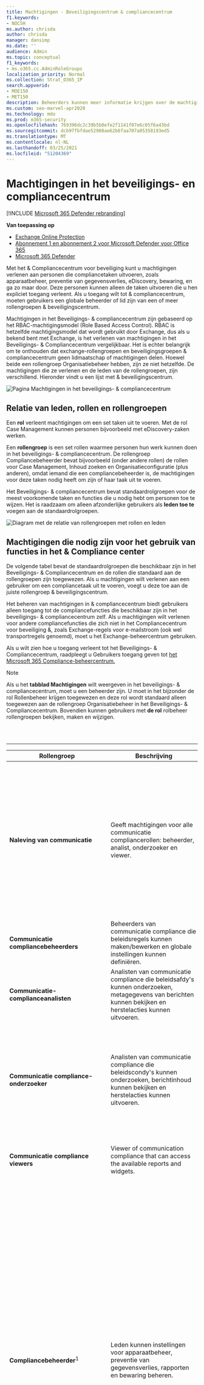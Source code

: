 ```yaml
---
title: Machtigingen - Beveiligingscentrum & compliancecentrum
f1.keywords:
- NOCSH
ms.author: chrisda
author: chrisda
manager: dansimp
ms.date: ''
audience: Admin
ms.topic: conceptual
f1_keywords:
- ms.o365.cc.AdminRoleGroups
localization_priority: Normal
ms.collection: Strat_O365_IP
search.appverid:
- MOE150
- MET150
description: Beheerders kunnen meer informatie krijgen over de machtigingen die beschikbaar zijn in het & compliancecentrum in Microsoft 365.
ms.custom: seo-marvel-apr2020
ms.technology: mdo
ms.prod: m365-security
ms.openlocfilehash: 769396dc2c39b5b0efe2f1141f07e6c05f6a43bd
ms.sourcegitcommit: dcb97fbfdae52960ae62b6faa707a05358193ed5
ms.translationtype: MT
ms.contentlocale: nl-NL
ms.lasthandoff: 03/25/2021
ms.locfileid: "51204369"
---
```

# <a name="permissions-in-the-security--compliance-center"></a>Machtigingen in het beveiligings- en compliancecentrum

[!INCLUDE [Microsoft 365 Defender rebranding](../includes/microsoft-defender-for-office.md)]

**Van toepassing op**
- [Exchange Online Protection](exchange-online-protection-overview.md)
- [Abonnement 1 en abonnement 2 voor Microsoft Defender voor Office 365](defender-for-office-365.md)
- [Microsoft 365 Defender](../defender/microsoft-365-defender.md)

Met het & Compliancecentrum voor beveiliging kunt u machtigingen verlenen aan personen die compliancetaken uitvoeren, zoals apparaatbeheer, preventie van gegevensverlies, eDiscovery, bewaring, en ga zo maar door. Deze personen kunnen alleen de taken uitvoeren die u hen expliciet toegang verleent. Als u toegang wilt tot & compliancecentrum, moeten gebruikers een globale beheerder of lid zijn van een of meer rollengroepen & beveiligingscentrum.

Machtigingen in het Beveiligings- & compliancecentrum zijn gebaseerd op het RBAC-machtigingsmodel (Role Based Access Control). RBAC is hetzelfde machtigingsmodel dat wordt gebruikt door Exchange, dus als u bekend bent met Exchange, is het verlenen van machtigingen in het Beveiligings- & Compliancecentrum vergelijkbaar. Het is echter belangrijk om te onthouden dat exchange-rollengroepen en beveiligingsgroepen & compliancecentrum geen lidmaatschap of machtigingen delen. Hoewel beide een rollengroep Organisatiebeheer hebben, zijn ze niet hetzelfde. De machtigingen die ze verlenen en de leden van de rollengroepen, zijn verschillend. Hieronder vindt u een lijst met & beveiligingscentrum.

![Pagina Machtigingen in het beveiligings- & compliancecentrum](../../media/992c20ca-e82e-497c-9c8d-6fab212deb80.png)

## <a name="relationship-of-members-roles-and-role-groups"></a>Relatie van leden, rollen en rollengroepen

Een **rol** verleent machtigingen om een set taken uit te voeren. Met de rol Case Management kunnen personen bijvoorbeeld met eDiscovery-zaken werken.

Een **rollengroep** is een set rollen waarmee personen hun werk kunnen doen in het beveiligings- & compliancecentrum. De rollengroep Compliancebeheerder bevat bijvoorbeeld (onder andere rollen) de rollen voor Case Management, Inhoud zoeken en Organisatieconfiguratie (plus anderen), omdat iemand die een compliancebeheerder is, de machtigingen voor deze taken nodig heeft om zijn of haar taak uit te voeren.

Het Beveiligings- & compliancecentrum bevat standaardrolgroepen voor de meest voorkomende taken en functies die u nodig hebt om personen toe te wijzen. Het is raadzaam om alleen afzonderlijke gebruikers als **leden toe te** voegen aan de standaardrolgroepen.

![Diagram met de relatie van rollengroepen met rollen en leden](../../media/2a16d200-968c-4755-98ec-f1862d58cb8b.png)

## <a name="permissions-needed-to-use-features-in-the-security--compliance-center"></a>Machtigingen die nodig zijn voor het gebruik van functies in het & Compliance center

De volgende tabel bevat de standaardrolgroepen die beschikbaar zijn in het Beveiligings- & Compliancecentrum en de rollen die standaard aan de rollengroepen zijn toegewezen. Als u machtigingen wilt verlenen aan een gebruiker om een compliancetaak uit te voeren, voegt u deze toe aan de juiste rollengroep & beveiligingscentrum.

Het beheren van machtigingen in & compliancecentrum biedt gebruikers alleen toegang tot de compliancefuncties die beschikbaar zijn in het beveiligings- & compliancecentrum zelf. Als u machtigingen wilt verlenen voor andere compliancefuncties die zich niet in het Compliancecentrum voor beveiliging &, zoals Exchange-regels voor e-mailstroom (ook wel transportregels genoemd), moet u het Exchange-beheercentrum gebruiken.

Als u wilt zien hoe u toegang verleent tot het Beveiligings- & Compliancecentrum, raadpleegt u Gebruikers toegang geven tot [het Microsoft 365 Compliance-beheercentrum.](grant-access-to-the-security-and-compliance-center.md)

> [!NOTE]
> Als u het **tabblad Machtigingen** wilt weergeven in het beveiligings- & compliancecentrum, moet u een beheerder zijn. U moet in het bijzonder  de rol Rollenbeheer krijgen toegewezen en  deze rol wordt standaard alleen toegewezen aan de rollengroep Organisatiebeheer in het Beveiligings- & Compliancecentrum. Bovendien kunnen gebruikers met **de rol** rolbeheer rollengroepen bekijken, maken en wijzigen.

<br><br>

****

|Rollengroep|Beschrijving|Standaardrollen toegewezen|
|---|---|---|
|**Naleving van communicatie**|Geeft machtigingen voor alle communicatie compliancerollen: beheerder, analist, onderzoeker en viewer.|Case Management <p> Communicatie compliancebeheerder <p> Communicatie compliance-analyse <p> Communicatie compliance case management <p> Communicatie compliance-onderzoek <p> Viewer voor communicatie compliance <p> Feedbackprovider voor gegevensclassificatie <p> View-Only Case|
|**Communicatie compliancebeheerders**|Beheerders van communicatie compliance die beleidsregels kunnen maken/bewerken en globale instellingen kunnen definiëren.|Communicatie compliancebeheerder <p> Communicatie compliance case management|
|**Communicatie-complianceanalisten**|Analisten van communicatie compliance die beleidsafdy's kunnen onderzoeken, metagegevens van berichten kunnen bekijken en herstelacties kunnen uitvoeren.|Communicatie compliance-analyse <p> Communicatie compliance case management|
|**Communicatie compliance-onderzoeker**|Analisten van communicatie compliance die beleidscondy's kunnen onderzoeken, berichtinhoud kunnen bekijken en herstelacties kunnen uitvoeren.|Case Management <p> Communicatie compliance-analyse <p> Communicatie compliance case management <p> Communicatie compliance-onderzoek <p> Feedbackprovider voor gegevensclassificatie <p> View-Only Case|
|**Communicatie compliance viewers**|Viewer of communication compliance that can access the available reports and widgets.|Communicatie compliance case management <p> Viewer voor communicatie compliance|
|**Compliancebeheerder**<sup>1</sup>|Leden kunnen instellingen voor apparaatbeheer, preventie van gegevensverlies, rapporten en bewaring beheren.|Case Management <p> Compliancebeheerder <p> Compliancezoekactie <p> Feedbackprovider voor gegevensclassificatie <p> Feedbackrecensor voor gegevensclassificatie <p> Apparaatbeheer <p> Disposition Management <p> DLP-compliancebeheer <p> Wacht houden <p> IB Compliance Management <p> Waarschuwingen beheren <p> Organisatieconfiguratie <p> RecordManagement <p> Bewaarbeheer <p> View-Only auditlogboeken <p> View-Only Case <p> View-Only Apparaatbeheer <p> View-Only DLP Compliance Management <p> View-Only IB Compliance Management <p> View-Only Waarschuwingen beheren <p> View-Only Geadresseerden <p> View-Only recordbeheer <p> View-Only Bewaarbeheer|
|**Compliancegegevensbeheerder**|Leden kunnen instellingen voor apparaatbeheer, gegevensbescherming, preventie van gegevensverlies, rapporten en bewaring beheren.|Compliancebeheerder <p> Compliancezoekactie <p> Apparaatbeheer <p> DLP-compliancebeheer <p> Disposition Management <p> IB Compliance Management <p> Waarschuwingen beheren <p> Organisatieconfiguratie <p> RecordManagement <p> Bewaarbeheer <p> Gevoeligheidslabelbeheerder <p> View-Only auditlogboeken <p> View-Only Apparaatbeheer <p> View-Only DLP Compliance Management <p> View-Only IB Compliance Management <p> View-Only Waarschuwingen beheren <p> View-Only Geadresseerden <p> View-Only recordbeheer <p> View-Only Bewaarbeheer|
|**Beheerders van compliancebeheer**|Het maken en wijzigen van sjabloon beheren.|Beheer van compliancebeheer <p> Compliance manager-evaluatie <p> Bijdrage compliancebeheer <p> Lezer compliancebeheer|
|**Compliance manager-beoordelaars**|Maak evaluaties, implementeert verbeteracties en werk de teststatus bij voor verbeteracties.|Compliance manager-evaluatie <p> Bijdrage compliancebeheer <p> Lezer compliancebeheer|
|**Inzenders van Compliance Manager**|Maak evaluaties en voer werk uit om verbeteracties te implementeren.|Bijdrage compliancebeheer <p> Lezer compliancebeheer|
|**Lezers van Compliance Manager**|Alle inhoud van Compliance Manager weergeven, behalve beheerdersfuncties.|Lezer compliancebeheer|
|**Inhoudsverkenner Inhoudsviewer**|Bekijk de inhoudsbestanden in Inhoudsverkenner.|Inhoudsviewer voor gegevensclassificatie|
|**Inhoudsverkenner-lijstviewer**|Alle items in Inhoudsverkenner alleen weergeven in lijstindeling.|Gegevensclassificatielijstviewer|
|**eDiscovery Manager**|Leden kunnen zoekopdrachten uitvoeren en postvakken, SharePoint Online-sites en OneDrive voor Bedrijven-locaties plaatsen. Leden kunnen ook eDiscovery-zaken maken en beheren, leden aan een zaak toevoegen en verwijderen, inhoudszoekingen maken en bewerken die zijn gekoppeld aan een zaak en toegang krijgen tot casegegevens in Advanced eDiscovery. <p> Een eDiscovery-beheerder is lid van de rollengroep eDiscovery Manager die extra machtigingen heeft gekregen. Naast de taken die een eDiscovery Manager kan uitvoeren, kan een eDiscovery-beheerder het volgende doen:<ul><li>Bekijk alle eDiscovery-zaken in de organisatie.</li><li>Beheer een eDiscovery-zaak nadat ze zichzelf hebben toevoegen als lid van de zaak.</li></ul> <p> Het primaire verschil tussen een eDiscovery Manager en een eDiscovery-beheerder is dat een eDiscovery-beheerder toegang heeft tot alle zaken die worden vermeld op de **pagina eDiscovery-zaken** in het beveiligings- & compliancecentrum. Een eDiscovery-manager heeft alleen toegang tot de zaken waar hij of zij lid van is. Zie eDiscovery-machtigingen toewijzen in het beveiligings- & compliancecentrum voor meer informatie over het maken van een gebruiker [als eDiscovery-beheerder.](../../compliance/assign-ediscovery-permissions.md)|Case Management <p> Communicatie <p> Compliancezoekactie <p> Bewaarder <p> Exporteren <p> Wacht houden <p> Voorbeeld <p> Controle <p> RMS Decrypt|
|**Algemene lezer**|Leden hebben alleen-lezen toegang tot rapporten, waarschuwingen en kunnen alle configuraties en instellingen zien.<p> Het primaire verschil tussen globale lezer en beveiligingslezer is dat een globale lezer toegang heeft tot **configuratie en instellingen.**|Beveiligingslezer <p> Gevoeligheidslabellezer <p> Servicecontroleweergave <p> View-Only auditlogboeken <p> View-Only Apparaatbeheer <p> View-Only DLP Compliance Management <p> View-Only IB Compliance Management <p> View-Only Waarschuwingen beheren <p> View-Only Geadresseerden <p> View-Only recordbeheer <p> View-Only Bewaarbeheer|
|**Insider Risk Management**|Gebruik deze rollengroep om insiderrisicobeheer voor uw organisatie in één groep te beheren. Door alle gebruikersaccounts toe te voegen voor aangewezen beheerders, analisten en onderzoeker, kunt u machtigingen voor insiderrisicobeheer configureren in één groep. Deze rollengroep bevat alle machtigingsrollen voor insiderrisicobeheer. Dit is de eenvoudigste manier om snel aan de slag te gaan met insider risk management en is een goede manier voor organisaties die geen afzonderlijke machtigingen nodig hebben die zijn gedefinieerd voor afzonderlijke groepen gebruikers.|Case Management <p> Insider Risk Management Admin <p> Insider-risicobeheeranalyse <p> Insider Risk Management Investigation <p> View-Only Case|
|**Insider-beheerders van risicobeheer**|Gebruik deze rollengroep om in eerste instantie insiderrisicobeheer te configureren en later om beheerders van insiderrisico's te scheiden in een gedefinieerde groep. Gebruikers in deze rollengroep kunnen beleidsregels voor insiderrisicobeheer, globale instellingen en rollengroeptoewijzingen maken, lezen, bijwerken en verwijderen.|Case Management <p> Insider Risk Management Admin <p> View-Only Case|
|**Analist intern risicobeheer**|Gebruik deze groep om machtigingen toe te wijzen aan gebruikers die fungeren als insiderrisicocaseanalisten. Gebruikers in deze rollengroep hebben toegang tot alle insider-risicobeheerwaarschuwingen, -gevallen- en kennisgevingssjablonen. Ze hebben geen toegang tot inhoudsverkenner voor insiderrisico's.|Case Management <p> Insider-risicobeheeranalyse <p> View-Only Case|
|**Insider Risk Management Auditors**|Auditors of insider risk management that can view the audit logs of actions performed by Analysts, Investigators and Administrators.|Insider Risk Management Audit|
|**Onderzoeker intern risicobeheer**|Gebruik deze groep om machtigingen toe te wijzen aan gebruikers die fungeren als insider-risicogegevensonderzoekers. Gebruikers in deze rollengroep hebben toegang tot alle waarschuwingen voor insiderrisicobeheer, cases, kennisgevingssjablonen en de Inhoudsverkenner voor alle gevallen.|Case Management <p> Insider Risk Management Investigation <p> View-Only Case|
|**IRM-medewerkers**|Deze rollengroep is zichtbaar, maar wordt alleen gebruikt door achtergrondservices.|Permanente bijdrage voor Insider Risk Management <p> Tijdelijke bijdrage voor Insider Risk Management|
|**MailFlow-beheerder**|Leden kunnen e-mailstroominzichten en -rapporten in het beveiligings- & bekijken. Globale beheerders kunnen gewone gebruikers aan deze groep toevoegen, maar als de gebruiker geen lid is van de Exchange-beheergroep, heeft de gebruiker geen toegang tot exchange-beheertaken.|View-Only Geadresseerden|
|**Organisatiebeheer**<sup>1</sup>|Leden kunnen machtigingen voor toegang tot functies in het Beveiligings- & Compliancecentrum beheren en ook instellingen beheren voor apparaatbeheer, preventie van gegevensverlies, rapporten en bewaring. <p> Gebruikers die geen globale beheerders zijn, moeten Exchange-beheerders zijn om te zien en actie te ondernemen op apparaten die worden beheerd door Basismobiliteit en Beveiliging voor Microsoft 365 (voorheen bekend als Mobile Device Management of MDM). <p> Globale beheerders worden automatisch toegevoegd als leden van deze rollengroep.|Auditlogboeken <p> Case Management <p> Compliancebeheerder <p> Compliancezoekactie <p> Apparaatbeheer <p> DLP-compliancebeheer <p> Wacht houden <p> IB Compliance Management <p> Waarschuwingen beheren <p> Organisatieconfiguratie <p> Quarantaine <p> RecordManagement <p> Bewaarbeheer <p> Rollenbeheer <p> Zoeken en zuiveren <p> Beveiligingsbeheerder <p> Beveiligingslezer <p> Gevoeligheidslabelbeheerder <p> Gevoeligheidslabellezer <p> Servicecontroleweergave <p> Inzender taggen <p> Tag Manager <p> Taglezer <p> View-Only auditlogboeken <p> View-Only Apparaatbeheer <p> View-Only DLP Compliance Management <p> View-Only IB Compliance Management <p> View-Only Case <p> View-Only Waarschuwingen beheren <p> View-Only Geadresseerden <p> View-Only recordbeheer <p> View-Only Bewaarbeheer|
|**Quarantainebeheerder**|Leden hebben toegang tot alle quarantaineacties. Zie Berichten en bestanden in quarantaine beheren als [beheerder in EOP](manage-quarantined-messages-and-files.md) voor meer informatie.|Quarantaine|
|**Recordbeheer**|Leden kunnen alle aspecten van recordbeheer configureren, inclusief bewaarlabels en dispositiebeoordelingen.|Disposition Management <p> RecordManagement <p> Bewaarbeheer|
|**Revisor**|Leden hebben toegang tot revisiesets in [Geavanceerde eDiscovery-zaken.](../../compliance/overview-ediscovery-20.md) Leden van deze rollengroep kunnen de lijst met zaken bekijken en openen op de **pagina eDiscovery > Advanced** in het Microsoft 365-compliancecentrum waar ze lid van zijn. Nadat de gebruiker toegang heeft tot een advanced eDiscovery-zaak, kunnen ze Sets **controleren** selecteren om toegang te krijgen tot casegegevens. Met deze rol kan de gebruiker geen voorbeeld bekijken van de resultaten van een verzamelingszoekactie die is gekoppeld aan de zaak of andere zoek- of casebeheertaken uitvoeren. Leden van deze rollengroep hebben alleen toegang tot de gegevens in een revisieset.|Controle|
|**Beveiligingsbeheerder**|Leden hebben toegang tot een aantal beveiligingsfuncties van identity protection center, Privileged Identity Management, Monitor Microsoft 365 Service Health, and Security & Compliance Center. <p> Deze rollengroep lijkt standaard geen leden te hebben. De rol Beveiligingsbeheerder van Azure Active Directory is echter toegewezen aan deze rollengroep. Daarom neemt deze rollengroep de mogelijkheden en het lidmaatschap van de rol beveiligingsbeheerder over van Azure Active Directory. <p> Als u machtigingen centraal wilt beheren, voegt u groepsleden toe en verwijdert u deze in het Azure Active Directory-beheercentrum. Zie Beheerdersrolmachtigingen in Azure Active Directory voor [meer informatie.](/azure/active-directory/users-groups-roles/directory-assign-admin-roles) Als u deze rollengroep bewerkt in het Beveiligings- & Compliancecentrum (lidmaatschap of rollen), zijn deze wijzigingen alleen van toepassing op het Beveiligings- & Compliancecentrum en niet op andere services. <p> Deze rollengroep bevat alle alleen-lezen machtigingen van de rol beveiligingslezer, plus een aantal extra beheerdersmachtigingen voor dezelfde services: Azure Information Protection, Identity Protection Center, Privileged Identity Management, Monitor Microsoft 365 Service Health, and Security & Compliance Center.|Auditlogboeken <p> Apparaatbeheer <p> DLP-compliancebeheer <p> IB Compliance Management <p> Waarschuwingen beheren <p> Quarantaine <p> Beveiligingsbeheerder <p> Gevoeligheidslabelbeheerder <p> Inzender taggen <p> Tag Manager <p> Taglezer <p> View-Only auditlogboeken <p> View-Only Apparaatbeheer <p> View-Only DLP Compliance Management <p> View-Only IB Compliance Management <p> View-Only Waarschuwingen beheren|
|**Beveiligingsoperator**|Leden kunnen beveiligingswaarschuwingen beheren en ook rapporten en instellingen van beveiligingsfuncties bekijken.|Compliancezoekactie <p> Waarschuwingen beheren <p> Beveiligingslezer <p> Inzender taggen <p> Taglezer <p> View-Only auditlogboeken <p> View-Only Apparaatbeheer <p> View-Only DLP Compliance Management <p> View-Only IB Compliance Management <p> View-Only Waarschuwingen beheren|
|**Beveiligingslezer**|Leden hebben alleen-lezen toegang tot een aantal beveiligingsfuncties van identity protection center, Privileged Identity Management, Monitor Microsoft 365 Service Health, and Security & Compliance Center. <p> Deze rollengroep lijkt standaard geen leden te hebben. De rol Beveiligingslezer van Azure Active Directory is echter toegewezen aan deze rollengroep. Daarom neemt deze rollengroep de mogelijkheden en het lidmaatschap van de beveiligingslezerrol over van Azure Active Directory. <p> Als u machtigingen centraal wilt beheren, voegt u groepsleden toe en verwijdert u deze in het Azure Active Directory-beheercentrum. Zie Beheerdersrolmachtigingen in Azure Active Directory voor [meer informatie.](/azure/active-directory/users-groups-roles/directory-assign-admin-roles) Als u deze rollengroep bewerkt in het Beveiligings- & Compliancecentrum (lidmaatschap of rollen), zijn deze wijzigingen alleen van toepassing op het Beveiligings- & Compliancecentrum en niet op andere services.|Beveiligingslezer <p> Gevoeligheidslabellezer <p> Taglezer <p> View-Only Apparaatbeheer <p> View-Only DLP Compliance Management <p> View-Only IB Compliance Management <p> View-Only Waarschuwingen beheren|
|**Service Assurance-gebruiker**|Leden hebben toegang tot de sectie Servicecontrole in het beveiligings- & Compliancecentrum. Servicecontrole biedt rapporten en documenten waarin de beveiligingspraktijken van Microsoft worden beschreven voor klantgegevens die zijn opgeslagen in Microsoft 365. Het bevat ook onafhankelijke auditrapporten van derden op Microsoft 365. Zie Servicecontrole [in het Beveiligings- & compliancecentrum voor meer informatie.](../../compliance/service-assurance.md)|Servicecontroleweergave|
|**Controle van toezicht**|Leden kunnen het beleid maken en beheren waarmee wordt bepaald welke communicatie in een organisatie moet worden beoordeeld. Zie Communicatie compliancebeleid [configureren voor uw organisatie voor meer informatie.](../../compliance/communication-compliance-configure.md)|Controlebeheerder|
|

> [!NOTE]
> <sup>1</sup> Met deze rollengroep worden leden niet de machtigingen toegewezen die nodig zijn om het auditlogboek te doorzoeken of om rapporten te gebruiken die Exchange-gegevens kunnen bevatten, zoals de DLP- of Defender voor Office 365-rapporten. Als u in het auditlogboek wilt zoeken of alle rapporten wilt weergeven, moet aan een gebruiker machtigingen zijn toegewezen in Exchange Online. Dit komt omdat de onderliggende cmdlet die wordt gebruikt om het auditlogboek te doorzoeken een Exchange Online-cmdlet is. Globale beheerders kunnen zoeken in het auditlogboek en alle rapporten weergeven omdat ze automatisch worden toegevoegd als leden van de rollengroep Organisatiebeheer in Exchange Online. Zie Het auditlogboek doorzoeken in het beveiligings- & [compliancecentrum voor meer informatie.](../../compliance/search-the-audit-log-in-security-and-compliance.md)

## <a name="roles-in-the-security--compliance-center"></a>Rollen in het beveiligings- & compliancecentrum

De volgende tabel bevat de beschikbare rollen en de rollengroepen aan welke rollen ze standaard zijn toegewezen.

De volgende rollen zijn standaard niet toegewezen aan de rollengroep Organisatiebeheer:

- Attack Simulator Admin
- Auteur van Attack Simulator Payload
- Communicatie
- Communicatie compliancebeheerder
- Communicatie compliance-analyse
- Communicatie compliance case management
- Communicatie compliance-onderzoek
- Viewer voor communicatie compliance
- Beheer van compliancebeheer
- Compliance manager-evaluatie
- Bijdrage compliancebeheer
- Lezer compliancebeheer
- Bewaarder
- Inhoudsviewer voor gegevensclassificatie
- Feedbackprovider voor gegevensclassificatie
- Feedbackrecensor voor gegevensclassificatie
- Gegevensclassificatielijstviewer
- Disposition Management
- Exporteren
- Insider Risk Management Admin
- Insider-risicobeheeranalyse
- Insider Risk Management Audit
- Insider Risk Management Investigation
- Permanente bijdrage voor Insider Risk Management
- Tijdelijke bijdrage voor Insider Risk Management
- Voorbeeld
- Controle
- RMS Decrypt
- Controlebeheerder

<br><br>

****

|Rol|Beschrijving|Standaardtoewijzingen voor rollengroep|
|---|---|---|
|**Attack Simulator Admin**|Wordt gebruikt om alle aspecten van aanvalssimulatiecampagnes te maken en te beheren.||
|**Auteur van Attack Simulator Payload**|Wordt gebruikt voor het maken en beheren van aanvalsladingen die kunnen worden geïmplementeerd door de beheerder van de aanvalssimulator.||
|**Auditlogboeken**|Schakel auditing voor de organisatie in en configureer deze, bekijk de controlerapporten van de organisatie en exporteert deze rapporten naar een bestand.|Organisatiebeheer <p> Beveiligingsbeheerder|
|**Case Management**|Maak, bewerk, verwijder en beheer de toegang tot eDiscovery-zaken.|Communicatiecompliance <p> Communicatie compliance-onderzoeker <p> Compliancebeheerder <p>eDiscovery Manager <p> Intern risicobeheer <p> Insider-beheerders van risicobeheer <p> Analist intern risicobeheer <p> Onderzoeker intern risicobeheer <p> Organisatiebeheer|
|**Communicatie**|Beheer alle communicatie met de beheerders die zijn geïdentificeerd in een advanced eDiscovery-zaak.  Maak wachtmeldingen, houd herinneringen vast en escaleert naar beheer. Houd bewaarheidsbevestiging bij van wachtbevestigingen en beheer de toegang tot de bewaarportal die door elke bewaarder in een zaak wordt gebruikt om de communicatie bij te houden voor de gevallen waarin ze zijn geïdentificeerd als een bewaarder.|eDiscovery Manager|
|**Communicatie compliancebeheerder**|Wordt gebruikt voor het beheren van beleidsregels in de functie Communicatie compliance.|Communicatiecompliance <p> Communicatie compliancebeheerders|
|**Communicatie compliance-analyse**|Wordt gebruikt voor het uitvoeren van onderzoek, het herstellen van de berichtovertredingen in de functie Communicatie compliance. Kan alleen metagegevens van berichten weergeven.|Communicatiecompliance <p> Communicatie-complianceanalisten <p> Communicatie compliance-onderzoeker|
|**Communicatie compliance case management**|Wordt gebruikt om toegang te krijgen tot communicatie compliance-zaken.|Communicatiecompliance <p> Communicatie compliancebeheerders <p> Communicatie-complianceanalisten <p> Communicatie compliance-onderzoeker <p> Communicatie compliance viewers|
|**Communicatie compliance-onderzoek**|Wordt gebruikt voor het uitvoeren van onderzoek, herstel en het controleren van berichtovertredingen in de functie Communicatie compliance. Kan metagegevens en berichten van berichten weergeven.|Communicatiecompliance <p> Communicatie compliance-onderzoeker|
|**Viewer voor communicatie compliance**|Wordt gebruikt voor toegang tot rapporten en widgets in de functie Communicatie compliance.|Communicatiecompliance <p> Communicatie compliance viewers|
|**Compliancebeheerder**|Instellingen en rapporten voor compliancefuncties weergeven en bewerken.|Compliancebeheerder <p> Compliancegegevensbeheerder <p> Organisatiebeheer|
|**Beheer van compliancebeheer**|Het maken en wijzigen van sjabloon beheren.|Beheerders van compliancebeheer|
|**Compliance manager-evaluatie**|Maak evaluaties, implementeert verbeteracties en werk de teststatus bij voor verbeteracties.|Beheerders van compliancebeheer <p> Compliance manager-beoordelaars|
|**Bijdrage compliancebeheer**|Maak evaluaties en voer werk uit om verbeteracties te implementeren.|Beheerders van compliancebeheer <p> Compliance manager-beoordelaars <p> Inzenders van Compliance Manager|
|**Lezer compliancebeheer**|Alle inhoud van Compliance Manager weergeven, behalve beheerdersfuncties.|Beheerders van compliancebeheer <p> Compliance manager-beoordelaars <p> Inzenders van Compliance Manager <p> Lezers van Compliance Manager|
|**Compliancezoekactie**|Voer zoekopdrachten uit in postvakken en krijg een schatting van de resultaten.|Compliancebeheerder <p> Compliancegegevensbeheerder <p>eDiscovery Manager <p> Organisatiebeheer <p> Beveiligingsoperator|
|**Bewaarder**|Identificeer en beheer beheerders voor Geavanceerde eDiscovery-zaken en gebruik de gegevens uit Azure Active Directory en andere bronnen om gegevensbronnen te vinden die zijn gekoppeld aan beheerders. Koppel andere gegevensbronnen, zoals postvakken, SharePoint-sites en Teams, aan bewaarders in een zaak.  Plaats een juridische greep op de gegevensbronnen die zijn gekoppeld aan bewaarders om inhoud in de context van een zaak te behouden.|eDiscovery Manager|
|**Inhoudsviewer voor gegevensclassificatie**|Weergave in-place weergave van bestanden in Inhoudsverkenner.|Inhoudsverkenner Inhoudsviewer|
|**Feedbackprovider voor gegevensclassificatie**|Hiermee kunt u feedback geven aan classificaties in inhoudsverkenner.|Communicatiecompliance <p> Communicatie compliance-onderzoeker <p> Compliancebeheerder|
|**Feedbackrecensor voor gegevensclassificatie**|Hiermee kunt u feedback van classificaties in feedbackverkenner bekijken.|Compliancebeheerder|
|**Gegevensclassificatielijstviewer**|Bekijk de lijst met bestanden in inhoudsverkenner.|Inhoudsverkenner-lijstviewer|
|**Apparaatbeheer**|Instellingen en rapporten voor apparaatbeheerfuncties weergeven en bewerken.|Compliancebeheerder <p> Compliancegegevensbeheerder <p> Organisatiebeheer <p> Beveiligingsbeheerder|
|**Disposition Management**|Beheermachtigingen voor het openen van Handmatige beschikking in het & Compliancecentrum.|Compliancebeheerder <p> Compliancegegevensbeheerder <p> Recordbeheer|
|**DLP-compliancebeheer**|Instellingen en rapporten voor DLP-beleid (Data Loss Prevention) weergeven en bewerken.|Compliancebeheerder <p> Compliancegegevensbeheerder <p> Organisatiebeheer <p> Beveiligingsbeheerder|
|**Exporteren**|Postvak en site-inhoud exporteren die wordt geretourneerd uit zoekopdrachten.|eDiscovery Manager|
|**Wacht houden**|Plaats inhoud in postvakken, sites en openbare mappen in de wacht. Wanneer u in de wacht staat, wordt een kopie van de inhoud op een veilige locatie opgeslagen. Inhoudseigenaren kunnen de oorspronkelijke inhoud nog steeds wijzigen of verwijderen.|Compliancebeheerder <p>eDiscovery Manager <p> Organisatiebeheer|
|**IB Compliance Management**|Beleidsregels voor informatiebarrière weergeven, maken, verwijderen, wijzigen en testen.|Compliancebeheerder <p> Compliancegegevensbeheerder <p> Organisatiebeheer <p> Beveiligingsbeheerder|
|**Insider Risk Management Admin**|Toegang tot insiderrisicobeheer maken, bewerken, verwijderen en beheren.|Intern risicobeheer <p> Insider-beheerders van risicobeheer|
|**Insider-risicobeheeranalyse**|Toegang tot alle insider risk management alerts, cases en notices templates.|Intern risicobeheer <p> Analist intern risicobeheer|
|**Insider Risk Management Audit**|Toestaan dat auditpaden voor Insider Risk worden bekeken.|Insider Risk Management Auditors|
|**Insider Risk Management Investigation**|Toegang tot alle waarschuwingen voor insider-risicobeheer, cases, kennisgevingssjablonen en de Inhoudsverkenner voor alle gevallen.|Intern risicobeheer <p> Onderzoeker intern risicobeheer|
|**Permanente bijdrage voor Insider Risk Management**|Deze rollengroep is zichtbaar, maar wordt alleen gebruikt door achtergrondservices.|IRM-medewerkers|
|**Tijdelijke bijdrage voor Insider Risk Management**|Deze rollengroep is zichtbaar, maar wordt alleen gebruikt door achtergrondservices.|IRM-medewerkers|
|**Waarschuwingen beheren**|Instellingen en rapporten voor waarschuwingen weergeven en bewerken.|Compliancebeheerder <p> Compliancegegevensbeheerder <p> Organisatiebeheer <p> Beveiligingsbeheerder <p> Beveiligingsoperator|
|**Organisatieconfiguratie**|Controlerapporten uitvoeren, weergeven en exporteren en compliancebeleid beheren voor DLP, apparaten en bewaring.|Compliancebeheerder <p> Compliancegegevensbeheerder <p> Organisatiebeheer|
|**Voorbeeld**|Bekijk een lijst met items die worden geretourneerd uit inhoudszoekingen en open elk item uit de lijst om de inhoud ervan weer te geven.|eDiscovery Manager|
|**Quarantaine**|Hiermee kunt u in quarantaine geplaatste e-mail weergeven en vrijgeven.|Quarantainebeheerder <p> Beveiligingsbeheerder <p> Organisatiebeheer|
|**RecordManagement**|Bekijk en bewerk de configuratie van de functie voor recordbeheer.|Compliancebeheerder <p> Compliancegegevensbeheerder <p> Organisatiebeheer <p> Recordbeheer|
|**Bewaarbeheer**|Bewaarbeleid, bewaarlabels en bewaarlabelbeleid beheren.|Compliancebeheerder <p> Compliancegegevensbeheerder <p> Organisatiebeheer <p> Recordbeheer|
|**Controle**|Met deze rol hebben gebruikers toegang tot revisiesets in geavanceerde eDiscovery-gevallen. Gebruikers aan wie deze rol is toegewezen, kunnen de lijst met zaken zien en openen op de **pagina eDiscovery > Advanced** in het Microsoft 365-compliancecentrum waar ze lid van zijn. Nadat de gebruiker toegang heeft tot een advanced eDiscovery-zaak, kunnen ze Sets **controleren** selecteren om toegang te krijgen tot casegegevens. Met deze rol kan de gebruiker geen voorbeeld bekijken van de resultaten van een verzamelingszoekactie die is gekoppeld aan de zaak of andere zoek- of casebeheertaken uitvoeren. Gebruikers met deze rol hebben alleen toegang tot de gegevens in een revisieset.|eDiscovery Manager <p> Revisor|
|**RMS Decrypt**|Ontsleutel RMS-beveiligde inhoud bij het exporteren van zoekresultaten.|eDiscovery Manager|
|**Rollenbeheer**|Beheer het lidmaatschap van rollengroepen en maak of verwijder aangepaste rollengroepen.|Organisatiebeheer|
|**Zoeken en zuiveren**|Hiermee kunnen personen gegevens bulksgewijs verwijderen die voldoen aan de criteria van een inhoudszoekactie.|Organisatiebeheer|
|**Beveiligingsbeheerder**|Bekijk en bewerk de configuratie en rapporten voor beveiligingsfuncties.|Organisatiebeheer <p> Beveiligingsbeheerder|
|**Beveiligingslezer**|Bekijk de configuratie en rapporten voor beveiligingsfuncties.|Algemene lezer <p> Organisatiebeheer <p> Beveiligingsoperator <p> Beveiligingslezer|
|**Gevoeligheidslabelbeheerder**|Gevoeligheidslabels weergeven, maken, wijzigen en verwijderen.|Compliancegegevensbeheerder <p> Organisatiebeheer <p> Beveiligingsbeheerder|
|**Gevoeligheidslabellezer**|Bekijk de configuratie en het gebruik van gevoeligheidslabels.|Algemene lezer <p> Organisatiebeheer <p> Beveiligingslezer|
|**Servicecontroleweergave**|Download de beschikbare documenten in de sectie Servicecontrole. Inhoud bevat onafhankelijke controle, compliancedocumentatie en richtlijnen voor het gebruik van Microsoft 365-functies voor het beheren van nalevings- en beveiligingsrisico's van regelgeving.|Algemene lezer <p> Organisatiebeheer <p> Service Assurance-gebruiker|
|**Controlebeheerder**|Beheer beleidsregels voor toezichtsbeoordeling, waaronder welke communicatie moet worden beoordeeld en wie de controle moet doen.|Controle van toezicht|
|**Inzender taggen**|Het lidmaatschap van bestaande gebruikerslabels weergeven en bijwerken.|Organisatiebeheer <p> Beveiligingsbeheerder <p> Beveiligingsoperator|
|**Tag Manager**|Gebruikerslabels weergeven, bijwerken, maken en verwijderen.|Organisatiebeheer <p> Beveiligingsbeheerder|
|**Taglezer**|Alleen-lezen toegang tot bestaande gebruikerslabels.|Beveiligingslezer|
|**Alleen-weergeven auditlogboeken**|Controlerapporten weergeven en exporteren. Omdat deze rapporten mogelijk gevoelige informatie bevatten, moet u deze rol alleen toewijzen aan personen met een expliciete noodzaak om deze informatie te bekijken.|Compliancebeheerder <p> Compliancegegevensbeheerder <p> Algemene lezer <p> Organisatiebeheer <p> Beveiligingsbeheerder <p> Beveiligingsoperator|
|**Alleen-weergeven-case**||Communicatiecompliance <p> Communicatie compliance-onderzoeker <p> Compliancebeheerder <p> Intern risicobeheer <p> Insider-beheerders van risicobeheer <p> Analist intern risicobeheer <p> Insider RiskManagement-onderzoeker <p> Organisatiebeheer|
|**Alleen-weergeven apparaatbeheer**|Bekijk de configuratie en rapporten voor de functie Apparaatbeheer.|Compliancebeheerder <p> Compliancegegevensbeheerder <p> Algemene lezer <p> Organisatiebeheer <p> Beveiligingsbeheerder <p> Beveiligingsoperator <p> Beveiligingslezer|
|**View-Only DLP Compliance Management**|Bekijk de instellingen en rapporten voor DLP-beleid (Data Loss Prevention).|Compliancebeheerder <p> Compliancegegevensbeheerder <p> Algemene lezer <p> Organisatiebeheer <p> Beveiligingsbeheerder <p> Beveiligingsoperator <p> Beveiligingslezer|
|**View-Only IB Compliance Management**|Bekijk de configuratie en rapporten voor de functie Informatiebarrières.|Compliancebeheerder <p> Compliancegegevensbeheerder <p> Algemene lezer <p> Organisatiebeheer <p> Beveiligingsbeheerder <p> Beveiligingsoperator <p> Beveiligingslezer|
|**Alleen-weergeven waarschuwingen beheren**|Bekijk de configuratie en rapporten voor de functie Waarschuwingen beheren.|Compliancebeheerder <p> Compliancegegevensbeheerder <p> Algemene lezer <p> Organisatiebeheer <p> Beveiligingsbeheerder <p> Beveiligingsoperator <p> Beveiligingslezer|
|**Alleen-weergeven geadresseerden**|Informatie over gebruikers en groepen weergeven.|Compliancebeheerder <p> Compliancegegevensbeheerder <p> Algemene lezer <p> MailFlow-beheerder <p> Organisatiebeheer|
|**Alleen-weergeven recordbeheer**|Bekijk de configuratie van de functie voor recordbeheer.|Compliancebeheerder <p> Compliancegegevensbeheerder <p> <p> Algemene lezer <p> Organisatiebeheer|
|**Alleen-weergeven bewaarbeheer**|Bekijk de configuratie van bewaarbeleid, bewaarlabels en bewaarlabelbeleid.|Compliancebeheerder <p> Compliancegegevensbeheerder <p> Globale beheerder <p> Organisatiebeheer|
|